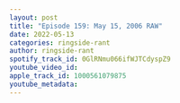 ```yaml
---
layout: post
title: "Episode 159: May 15, 2006 RAW"
date: 2022-05-13
categories: ringside-rant
author: ringside-rant
spotify_track_id: 0GlRNmu066ifWJTCdyspZ9
youtube_video_id: 
apple_track_id: 1000561079875
youtube_metadata: 
---
```

